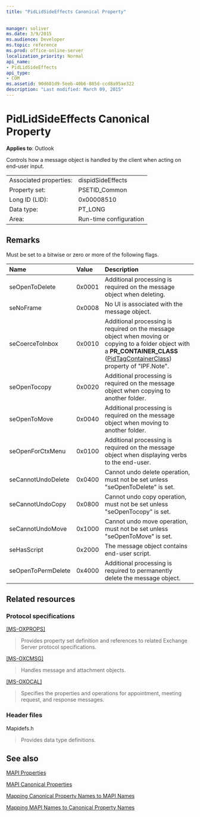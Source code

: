 ```yaml
---
title: "PidLidSideEffects Canonical Property"
 
 
manager: soliver
ms.date: 3/9/2015
ms.audience: Developer
ms.topic: reference
ms.prod: office-online-server
localization_priority: Normal
api_name:
- PidLidSideEffects
api_type:
- COM
ms.assetid: 90d601d9-5eeb-40b6-885d-ccd8a95ae322
description: "Last modified: March 09, 2015"
---
```


# PidLidSideEffects Canonical Property

  
  
**Applies to**: Outlook 
  
Controls how a message object is handled by the client when acting on end-user input.
  
|||
|:-----|:-----|
|Associated properties:  <br/> |dispidSideEffects  <br/> |
|Property set:  <br/> |PSETID_Common  <br/> |
|Long ID (LID):  <br/> |0x00008510  <br/> |
|Data type:  <br/> |PT_LONG  <br/> |
|Area:  <br/> |Run-time configuration  <br/> |
   
## Remarks

Must be set to a bitwise or zero or more of the following flags.
  
|**Name**|**Value**|**Description**|
|:-----|:-----|:-----|
|seOpenToDelete  <br/> |0x0001  <br/> |Additional processing is required on the message object when deleting.  <br/> |
|seNoFrame  <br/> |0x0008  <br/> |No UI is associated with the message object.  <br/> |
|seCoerceToInbox  <br/> |0x0010  <br/> |Additional processing is required on the message object when moving or copying to a folder object with a **PR_CONTAINER_CLASS** ([PidTagContainerClass](pidtagcontainerclass-canonical-property.md)) property of "IPF.Note".  <br/> |
|seOpenTocopy  <br/> |0x0020  <br/> |Additional processing is required on the message object when copying to another folder.  <br/> |
|seOpenToMove  <br/> |0x0040  <br/> |Additional processing is required on the message object when moving to another folder.  <br/> |
|seOpenForCtxMenu  <br/> |0x0100  <br/> |Additional processing is required on the message object when displaying verbs to the end-user.  <br/> |
|seCannotUndoDelete  <br/> |0x0400  <br/> |Cannot undo delete operation, must not be set unless "seOpenToDelete" is set.  <br/> |
|seCannotUndoCopy  <br/> |0x0800  <br/> |Cannot undo copy operation, must not be set unless "seOpenTocopy" is set.  <br/> |
|seCannotUndoMove  <br/> |0x1000  <br/> |Cannot undo move operation, must not be set unless "seOpenToMove" is set.  <br/> |
|seHasScript  <br/> |0x2000  <br/> |The message object contains end-user script.  <br/> |
|seOpenToPermDelete  <br/> |0x4000  <br/> |Additional processing is required to permanently delete the message object.  <br/> |
   
## Related resources

### Protocol specifications

[[MS-OXPROPS]](http://msdn.microsoft.com/library/f6ab1613-aefe-447d-a49c-18217230b148%28Office.15%29.aspx)
  
> Provides property set definition and references to related Exchange Server protocol specifications.
    
[[MS-OXCMSG]](http://msdn.microsoft.com/library/7fd7ec40-deec-4c06-9493-1bc06b349682%28Office.15%29.aspx)
  
> Handles message and attachment objects.
    
[[MS-OXOCAL]](http://msdn.microsoft.com/library/09861fde-c8e4-4028-9346-e7c214cfdba1%28Office.15%29.aspx)
  
> Specifies the properties and operations for appointment, meeting request, and response messages.
    
### Header files

Mapidefs.h
  
> Provides data type definitions.
    
## See also



[MAPI Properties](mapi-properties.md)
  
[MAPI Canonical Properties](mapi-canonical-properties.md)
  
[Mapping Canonical Property Names to MAPI Names](mapping-canonical-property-names-to-mapi-names.md)
  
[Mapping MAPI Names to Canonical Property Names](mapping-mapi-names-to-canonical-property-names.md)

